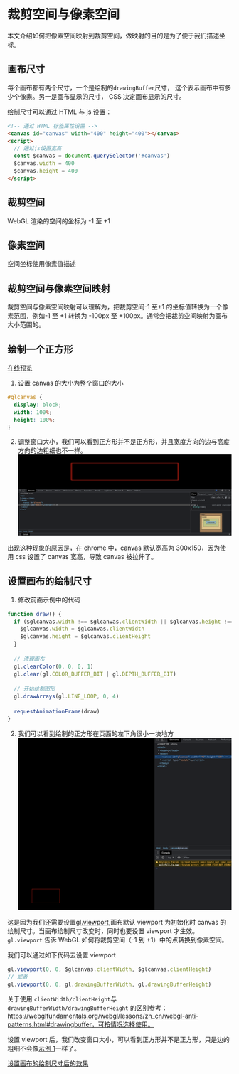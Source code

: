 # 裁剪空间与像素空间

本文介绍如何把像素空间映射到裁剪空间，做映射的目的是为了便于我们描述坐标。

## 画布尺寸

每个画布都有两个尺寸，一个是绘制的`drawingBuffer`尺寸， 这个表示画布中有多少个像素。另一是画布显示的尺寸， CSS 决定画布显示的尺寸。

绘制尺寸可以通过 HTML 与 js 设置：

```html
<!-- 通过 HTML 标签属性设置 -->
<canvas id="canvas" width="400" height="400"></canvas>
<script>
  // 通过js设置宽高
  const $canvas = document.querySelector('#canvas')
  $canvas.width = 400
  $canvas.height = 400
</script>
```

## 裁剪空间

WebGL 渲染的空间的坐标为 -1 至 +1

## 像素空间

空间坐标使用像素值描述

## 裁剪空间与像素空间映射

裁剪空间与像素空间映射可以理解为，把裁剪空间-1 至+1 的坐标值转换为一个像素范围，例如-1 至 +1 转换为 -100px 至 +100px。通常会把裁剪空间映射为画布大小范围的。

## 绘制一个正方形

[在线预览](./demo1.html)

1. 设置 canvas 的大小为整个窗口的大小

```css
#glcanvas {
  display: block;
  width: 100%;
  height: 100%;
}
```

2. 调整窗口大小，我们可以看到正方形并不是正方形，并且宽度方向的边与高度方向的边粗细也不一样。
   ![demo1](./demo1.png)

出现这种现象的原因是，在 chrome 中，canvas 默认宽高为 300x150，因为使用 css 设置了 canvas 宽高，导致 canvas 被拉伸了。

## 设置画布的绘制尺寸

1. 修改前面示例中的代码

```js
function draw() {
  if ($glcanvas.width !== $glcanvas.clientWidth || $glcanvas.height !== $glcanvas.clientHeight) {
    $glcanvas.width = $glcanvas.clientWidth
    $glcanvas.height = $glcanvas.clientHeight
  }

  // 清理画布
  gl.clearColor(0, 0, 0, 1)
  gl.clear(gl.COLOR_BUFFER_BIT | gl.DEPTH_BUFFER_BIT)

  // 开始绘制图形
  gl.drawArrays(gl.LINE_LOOP, 0, 4)

  requestAnimationFrame(draw)
}
```

2. 我们可以看到绘制的正方形在页面的左下角很小一块地方
   ![demo2](./demo2.png)

这是因为我们还需要设置[gl.viewport](https://developer.mozilla.org/zh-CN/docs/Web/API/WebGLRenderingContext/viewport),画布默认 viewport 为初始化时 canvas 的绘制尺寸。当画布绘制尺寸改变时，同时也要设置 viewport 才生效。`gl.viewport` 告诉 WebGL 如何将裁剪空间（-1 到 +1）中的点转换到像素空间。

我们可以通过如下代码去设置 viewport

```js
gl.viewport(0, 0, $glcanvas.clientWidth, $glcanvas.clientHeight)
// 或者
gl.viewport(0, 0, gl.drawingBufferWidth, gl.drawingBufferHeight)
```

关于使用 `clientWidth/clientHeight`与`drawingBufferWidth/drawingBufferHeight` 的区别参考：https://webglfundamentals.org/webgl/lessons/zh_cn/webgl-anti-patterns.html#drawingbuffer，可按情况选择使用。

设置 viewport 后，我们改变窗口大小，可以看到正方形并不是正方形，只是边的粗细不会像[示例 1](./demo1.html)一样了。

[设置画布的绘制尺寸后的效果](./demo2.html)
